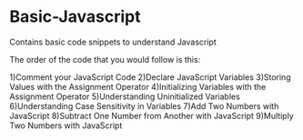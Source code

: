 # Basic-Javascript
Contains basic code snippets to understand Javascript

The order of the code that you would follow is this:

1)Comment your JavaScript Code
2)Declare JavaScript Variables
3)Storing Values with the Assignment Operator
4)Initializing Variables with the Assignment Operator
5)Understanding Uninitialized Variables
6)Understanding Case Sensitivity in Variables
7)Add Two Numbers with JavaScript
8)Subtract One Number from Another with JavaScript
9)Multiply Two Numbers with JavaScript
